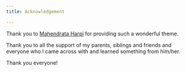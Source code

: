 ```yaml
---
title: Acknowledgement

---
```


Thank you to [Mahendrata Harpi](https://github.com/piharpi) for providing such a wonderful theme.

Thank you to all the support of my parents, siblings and friends and everyone who I came across with and learned something from him/her.

Thank you everyone!
